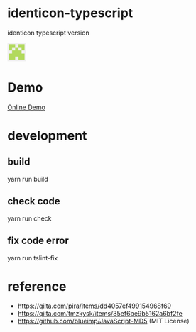 # identicon-typescript
identicon typescript version

<img src="./docs/identicon.png" width="42">

# Demo
[Online Demo](https://raymondmcguire.github.io/identicon-typescript/)

# development
## build
yarn run build

## check code
yarn run check

## fix code error
yarn run tslint-fix

# reference
- https://qiita.com/pira/items/dd4057ef499154968f69
- https://qiita.com/tmzkysk/items/35ef6be9b5162a6bf2fe
- https://github.com/blueimp/JavaScript-MD5 (MIT License)
